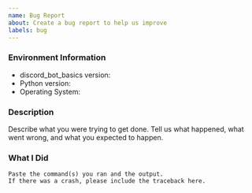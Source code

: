 ```yaml
---
name: Bug Report
about: Create a bug report to help us improve
labels: bug
---
```


<!-- Please search existing issues to avoid creating duplicates. -->

### Environment Information

-   discord_bot_basics version:
-   Python version:
-   Operating System:

### Description

Describe what you were trying to get done.
Tell us what happened, what went wrong, and what you expected to happen.

### What I Did

```
Paste the command(s) you ran and the output.
If there was a crash, please include the traceback here.
```
